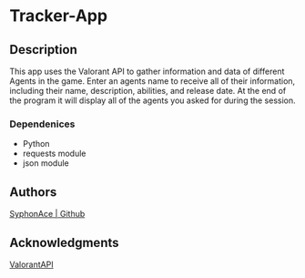 # Tracker-App

## Description

This app uses the Valorant API to gather information and data of different Agents in the game. Enter an agents name to receive all of their information, including their name, description, abilities, and release date. At the end of the program it will display all of the agents you asked for during the session. 


### Dependenices 

* Python
* requests module
* json module



## Authors

[SyphonAce | Github](https://github.com/SyphonAce)


## Acknowledgments

[ValorantAPI](https://dash.valorant-api.com)